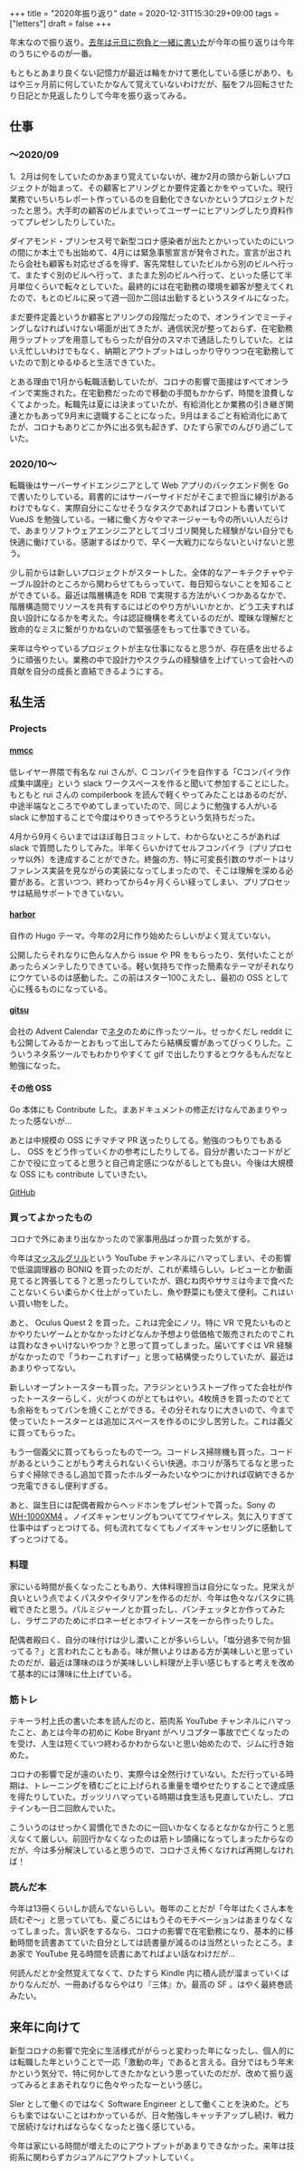 +++
title = "2020年振り返り"
date = 2020-12-31T15:30:29+09:00
tags = ["letters"]
draft = false
+++

年末なので振り返り。[去年は元旦に抱負と一緒に書いた](https://blog.matsuyoshi30.net/2020/01/01/look_back_and_resolution/)が今年の振り返りは今年のうちにやるのが一番。

もともとあまり良くない記憶力が最近は輪をかけて悪化している感じがあり、もはや三ヶ月前に何していたかなんて覚えていないわけだが、脳をフル回転させたり日記とか見返したりして今年を振り返ってみる。

## 仕事

### 〜2020/09

1、2月は何をしていたのかあまり覚えていないが、確か2月の頭から新しいプロジェクトが始まって、その顧客ヒアリングとか要件定義とかをやっていた。現行業務でいちいちレポート作っているのを自動化できないかというプロジェクトだったと思う。大手町の顧客のビルまでいってユーザーにヒアリングしたり資料作ってプレゼンしたりしていた。

ダイアモンド・プリンセス号で新型コロナ感染者が出たとかいっていたのにいつの間にか本土でも出始めて、4月には緊急事態宣言が発令された。宣言が出されたら会社も顧客も対応せざるを得ず、客先常駐していたビルから別のビルへ行って、またすぐ別のビルへ行って、またまた別のビルへ行って、といった感じて半月単位くらいで転々としていた。最終的には在宅勤務の環境を顧客が整えてくれたので、もとのビルに戻って週一回か二回は出勤するというスタイルになった。

まだ要件定義というか顧客ヒアリングの段階だったので、オンラインでミーティングしなければいけない場面が出てきたが、通信状況が整っておらず、在宅勤務用ラップトップを用意してもらったが自分のスマホで通話したりしていた。とはいえ忙しいわけでもなく、納期とアウトプットはしっかり守りつつ在宅勤務していたので割とゆるゆると生活できていた。

とある理由で1月から転職活動していたが、コロナの影響で面接はすべてオンラインで実施された。在宅勤務だったので移動の手間もかからず、時間を浪費しなくてよかった。転職先は夏には決まっていたが、有給消化とか業務の引き継ぎ関連とかもあって9月末に退職することになった。9月はまるごと有給消化にあてたが、コロナもありどこか外に出る気も起きず、ひたすら家でのんびり過ごしていた。

### 2020/10〜

転職後はサーバーサイドエンジニアとして Web アプリのバックエンド側を Go で書いたりしている。肩書的にはサーバーサイドだがそこまで担当に線引があるわけでもなく、実際自分にこなせそうなタスクであればフロントも書いていて VueJS を勉強している。一緒に働く方々やマネージャーも今の所いい人だらけで、あまりソフトウェアエンジニアとしてゴリゴリ開発した経験がない自分でも快適に働けている。感謝するばかりで、早く一大戦力にならないといけないと思う。

少し前からは新しいプロジェクトがスタートした。全体的なアーキテクチャやテーブル設計のところから関わらせてもらっていて、毎日知らないことを知ることができている。最近は階層構造を RDB で実現する方法がいくつかあるなかで、階層構造間でリソースを共有するにはどのやり方がいいかとか、どう工夫すれば良い設計になるかを考えた。今は認証機構を考えているのだが、曖昧な理解だと致命的なミスに繋がりかねないので緊張感をもって仕事できている。

来年は今やっているプロジェクトが主な仕事になると思うが、存在感を出せるように頑張りたい。業務の中で設計力やスクラムの経験値を上げていって会社への貢献を自分の成長と直結できるようにする。

## 私生活

### Projects

#### [mmcc](https://github.com/matsuyoshi30/mmcc)

低レイヤー界隈で有名な rui さんが、C コンパイラを自作する「Cコンパイラ作成集中講座」という slack ワークスペースを作ると聞いて参加することにした。もともと rui さんの compilerbook を読んで軽くやってみたことはあるのだが、中途半端なところでやめてしまっていたので、同じように勉強する人がいる slack に参加することで今度はやりきってやろうという気持ちだった。

4月から9月くらいまではほぼ毎日コミットして、わからないところがあれば slack で質問したりしてみた。半年くらいかけてセルフコンパイラ（プリプロセッサ以外）を達成することができた。終盤の方、特に可変長引数のサポートはリファレンス実装を見ながらの実装になってしまったので、そこは理解を深める必要がある。と言いつつ、終わってから4ヶ月くらい経ってしまい、プリプロセッサは結局サポートできていない。

#### [harbor](https://github.com/matsuyoshi30/harbor)

自作の Hugo テーマ。今年の2月に作り始めたらしいがよく覚えていない。

公開したらそれなりに色んな人から issue や PR をもらったり、気付いたことがあったらメンテしたりできている。軽い気持ちで作った簡素なテーマがそれなりにウケているのは感動した。この前はスター100こえたし、最初の OSS として心に残るものになっている。

#### [gitsu](https://github.com/matsuyoshi30/gitsu)

会社の Advent Calendar で[ネタ](https://blog.matsuyoshi30.net/2020/11/22/add-eslint-and-prettier-to-my-theme/)のために作ったツール。せっかくだし reddit にも公開してみるかーとおもって出してみたら結構反響があってびっくりした。こういうネタ系ツールでもわかりやすくて gif で出したりするとウケるもんだなと勉強になった。

#### その他 OSS

Go 本体にも Contribute した。まあドキュメントの修正だけなんであまりやったった感ないが…

あとは中規模の OSS にチマチマ PR 送ったりしてる。勉強のつもりでもあるし、 OSS をどう作っていくかの参考にしたりしてる。自分が書いたコードがどこかで役に立ってると思うと自己肯定感につながるしとても良い。今後は大規模な OSS にも contribute していきたい。

[GitHub](https://github.com/matsuyoshi30?tab=overview&from=2020-01-01&to=2020-12-31)

### 買ってよかったもの

コロナで外にあまり出なかったので家事用品ばっか買った気がする。

今年は[マッスルグリル](https://www.youtube.com/channel/UCHoOFVQAhK-QyoXgf0iaZIg)という YouTube チャンネルにハマってしまい、その影響で低温調理器の BONIQ を買ったのだが、これが素晴らしい。レビューとか動画見てると誇張してる？と思ったりしていたが、鶏むね肉やササミは今まで食べたことないくらい柔らかく仕上がっていたし、魚や野菜にも使えて便利。これはいい買い物をした。

あと、 Oculus Quest 2 を買った。これは完全にノリ。特に VR で見たいものとかやりたいゲームとかなかったけどなんか予想より低価格で販売されたのでこれは買わなきゃいけないやつか？と思って買ってしまった。届いてすぐは VR 経験がなかったので「うわーこれすげー」と思って結構使ったりしていたが、最近はあまりやってない。

新しいオーブントースターも買った。アラジンというストーブ作ってた会社が作ったトースターらしく、火がつくのがとてもはやい。4枚焼きを買ったのでとても余裕をもってパンを焼くことができる。その分それなりに大きいので、今まで使っていたトースターとは追加にスペースを作るのに少し苦労した。これは義父に買ってもらった。

もう一個義父に買ってもらったもので一つ。コードレス掃除機も買った。コードがあるということがもう考えられないくらい快適。ホコリが落ちてるなと思ったらすぐ掃除できるし追加で買ったホルダーみたいなやつにかければ収納できるかつ充電できるし便利すぎる。

あと、誕生日には配偶者殿からヘッドホンをプレゼントで貰った。Sony の [WH-1000XM4](https://www.sony.jp/headphone/products/WH-1000XM4/) 。ノイズキャンセリングもついててワイヤレス。気に入りすぎて仕事中はずっとつけてる。何も流れてなくてもノイズキャンセリングに感動してずっとつけてる。

### 料理

家にいる時間が長くなったこともあり、大体料理担当は自分になった。見栄えが良いという点でよくパスタやイタリアンを作るのだが、今年は色々なパスタに挑戦できたと思う。パルミジャーノとか買ったし、パンチェッタとか作ってみたし、ラザニアのためにボロネーゼとホワイトソースを一から作ったりした。

配偶者殿曰く、自分の味付けは少し濃いことが多いらしい。「塩分過多で何か狙ってる？」と言われたこともある。味が無いよりはある方が美味しいと思っていたのだが、最近は薄味のほうが美味しいし料理が上手い感じもすると考えを改めて基本的には薄味に仕上げている。

### 筋トレ

テキーラ村上氏の書いた本を読んだのと、筋肉系 YouTube チャンネルにハマったこと、あとは今年の初めに Kobe Bryant がヘリコプター事故で亡くなったのを受け、人生は短くていつ終わるかわからないと思い始めたので、ジムに行き始めた。

コロナの影響で足が遠のいたり、実際今は全然行けていない。ただ行っている時期は、トレーニングを積むごとに上げられる重量を増やせたりすることで達成感を得たりしていた。ガッツリハマっている時期は食生活も見直していたし、プロテインも一日二回飲んでいた。

こういうのはせっかく習慣化できたのに一回いかなくなるとなかなか行こうと思えなくて厳しい。前回行かなくなったのは筋トレ頭痛になってしまったからなのだが、今は多分解決していると思うので、コロナさえ怖くなければ再開しなければ！

### 読んだ本

今年は13冊くらいしか読んでないらしい。毎年のことだが「今年はたくさん本を読むぞ〜」と思っていても、夏ごろにはもうそのモチベーションはあまりなくなってしまった。言い訳をするなら、コロナの影響で在宅勤務になり、基本的に移動時間を読書あてていた自分としては読書量が減るのは当然といったところ。まあ家で YouTube 見る時間を読書にあてればよい話なわけだが…

何読んだとか全然覚えてなくて、ひたすら Kindle 内に積ん読が溜まっていくばかりなんだが、一冊あげるならやはり『三体』か。最高の SF 。はやく最終巻読みたい。


## 来年に向けて

新型コロナの影響で完全に生活様式ががらっと変わった年になったし、個人的には転職した年ということで一応「激動の年」であると言える。自分ではもう年末かという気分で、特に何かしてきたかなという思っていたのだが、改めて振り返ってみるとまあそれなりに色々やったなーという感じ。

SIer として働くのではなく Software Engineer として働くことを決めた。どちらも楽ではないことはわかっているが、日々勉強しキャッチアップし続け、戦力で居続けなければならなくなったと強く感じている。

今年は家にいる時間が増えたのにアウトプットがあまりできなかった。来年は技術系に関わらずカジュアルにアウトプットしていく。
